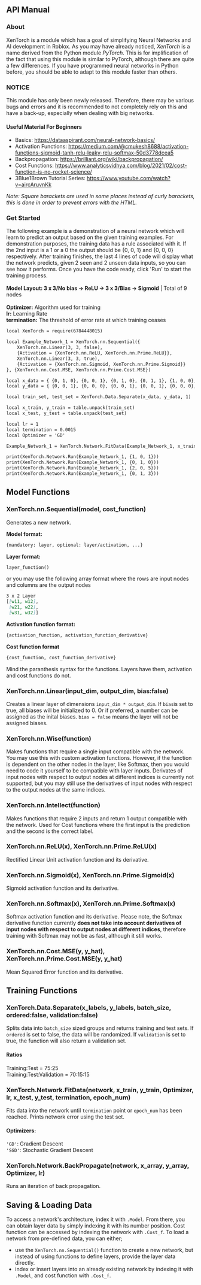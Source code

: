## API Manual

### About

XenTorch is a module which has a goal of simplifying Neural Networks and AI development in Roblox. As you may have already noticed, _XenTorch_ is a name derived from the Python module _PyTorch_. This is for implification of the fact that using this module is similar to PyTorch, although there are quite a few differences. If you have programmed neural networks in Python before, you should be able to adapt to this module faster than others.

### NOTICE

This module has only been newly released. Therefore, there may be various bugs and errors and it is recommended to not completely rely on this and have a back-up, especially when dealing with big networks.

#### Useful Material For Beginners
- Basics: https://dataaspirant.com/neural-network-basics/
- Activation Functions: https://medium.com/@cmukesh8688/activation-functions-sigmoid-tanh-relu-leaky-relu-softmax-50d3778dcea5
- Backpropagation: https://brilliant.org/wiki/backpropagation/
- Cost Functions: https://www.analyticsvidhya.com/blog/2021/02/cost-function-is-no-rocket-science/
- 3Blue1Brown Tutorial Series: https://www.youtube.com/watch?v=aircAruvnKk

*Note: Square barackets are used in some places instead of curly barackets, this is done in order to prevent errors with the HTML.*

### Get Started

The following example is a demonstration of a neural network which will learn to predict an output based on the given training examples.
For demonstration purposes, the training data has a rule associated with it. If the 2nd input is a 1 or a 0 the output should be {0, 0, 1} and {0, 0, 0} respectively.
After training finishes, the last 4 lines of code will display what the network predicts, given 2 seen and 2 unseen data inputs, so you can see how it performs. Once you have the code ready, click 'Run' to start the training process.
\
\
**Model Layout: 3 x 3/No bias -> ReLU -> 3 x 3/Bias -> Sigmoid** | Total of 9 nodes
\
\
**Optimizer:** Algorithm used for training\
**lr:** Learning Rate \
**termination:** The threshold of error rate at which training ceases

```markdown
local XenTorch = require(6784448015)

local Example_Network_1 = XenTorch.nn.Sequential({
	XenTorch.nn.Linear(3, 3, false),
	{Activation = {XenTorch.nn.ReLU, XenTorch.nn.Prime.ReLU}},
	XenTorch.nn.Linear(3, 3, true),
	{Activation = {XenTorch.nn.Sigmoid, XenTorch.nn.Prime.Sigmoid}}
}, {XenTorch.nn.Cost.MSE, XenTorch.nn.Prime.Cost.MSE})

local x_data = { {0, 1, 0}, {0, 0, 1}, {0, 1, 0}, {0, 1, 1}, {1, 0, 0}, {1, 0, 1}, {1, 1, 0}, {1, 1, 1} }
local y_data = { {0, 0, 1}, {0, 0, 0}, {0, 0, 1}, {0, 0, 1}, {0, 0, 0}, {0, 0, 0}, {0, 0, 1}, {0, 0, 1} }

local train_set, test_set = XenTorch.Data.Separate(x_data, y_data, 1)

local x_train, y_train = table.unpack(train_set)
local x_test, y_test = table.unpack(test_set)

local lr = 1
local termination = 0.0015
local Optimizer = 'GD'

Example_Network_1 = XenTorch.Network.FitData(Example_Network_1, x_train, y_train, Optimizer, lr, x_test, y_test, termination)

print(XenTorch.Network.Run(Example_Network_1, {1, 0, 1}))
print(XenTorch.Network.Run(Example_Network_1, {0, 1, 0}))
print(XenTorch.Network.Run(Example_Network_1, {2, 0, 5}))
print(XenTorch.Network.Run(Example_Network_1, {0, 1, 3}))
```

## Model Functions


### XenTorch.nn.Sequential(model, cost_function)

Generates a new network.

**Model format:**
```markdown
{mandatory: layer, optional: layer/activation, ...}
```

**Layer format:**
```markdown
layer_function()
```
or you may use the following array format where the rows are input nodes and columns are the output nodes
```markdown
3 x 2 Layer
[[w11, w12],
 [w21, w22],
 [w31, w32]]
```

**Activation function format:**
```markdown
{activation_function, activation_function_derivative}
```

**Cost function format**
```markdown
{cost_function, cost_function_derivative}
```

Mind the paranthesis syntax for the functions. Layers have them, activation and cost functions do not.

### XenTorch.nn.Linear(input_dim, output_dim, bias:false)
Creates a linear layer of dimensions `input_dim * output_dim`. If `bias`is set to true, all biases will be initialized to 0. Or if preferred, a number can be assigned as the inital biases. `bias = false` means the layer will not be assigned biases.

### XenTorch.nn.Wise(function)
Makes functions that require a single input compatible with the network. You may use this with custom activation functions. However, if the function is dependent on the other nodes in the layer, like Softmax, then you would need to code it yourself to be compatible with layer inputs. Derivates of input nodes with respect to output nodes at different indices is currently not supported, but you may still use the derivatives of input nodes with respect to the output nodes at the same indices.

### XenTorch.nn.Intellect(function)
Makes functions that require 2 inputs and return 1 output compatible with the network. Used for Cost functions where the first input is the prediction and the second is the correct label.

### XenTorch.nn.ReLU(x), XenTorch.nn.Prime.ReLU(x)
Rectified Linear Unit activation function and its derivative.

### XenTorch.nn.Sigmoid(x), XenTorch.nn.Prime.Sigmoid(x)
Sigmoid activation function and its derivative.

### XenTorch.nn.Softmax(x), XenTorch.nn.Prime.Softmax(x)
Softmax activation function and its derivative. Please note, the Softmax derivative function currently **does not take into account derivatives of input nodes with respect to output nodes at different indices**, therefore training with Softmax may not be as fast, although it still works.

### XenTorch.nn.Cost.MSE(y, y_hat), XenTorch.nn.Prime.Cost.MSE(y, y_hat)
Mean Squared Error function and its derivative.

## Training Functions


### XenTorch.Data.Separate(x_labels, y_labels, batch_size, ordered:false, validation:false)
Splits data into `batch_size` sized groups and returns training and test sets. If `ordered` is set to false, the data will be randomized. If `validation` is set to true, the function will also return a validation set.

#### **Ratios**
Training:Test = 75:25\
Training:Test:Validation = 70:15:15

### XenTorch.Network.FitData(network, x_train, y_train, Optimizer, lr, x_test, y_test, termination, epoch_num)
Fits data into the network until `termination` point or `epoch_num` has been reached. Prints network error using the test set.

#### **Optimizers:**
`'GD'`: Gradient Descent\
`'SGD'`: Stochastic Gradient Descent

### XenTorch.Network.BackPropagate(network, x_array, y_array, Optimizer, lr)
Runs an iteration of back propagation.

## Saving & Loading Data


To access a network's architecture, index it with `.Model`. From there, you can obtain layer data by simply indexing it with its number position. Cost function can be accessed by indexing the network with `.Cost_f`. To load a network from pre-defined data, you can either;
- use the `XenTorch.nn.Sequential()` function to create a new network, but instead of using functions to define layers, provide the layer data directly.
- index or insert layers into an already existing network by indexing it with `.Model`, and cost function with `.Cost_f`.
